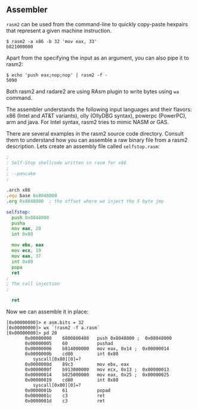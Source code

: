 ## Assembler

`rasm2` can be used from the command-line to quickly copy-paste hexpairs that represent a given machine instruction.
```
$ rasm2 -a x86 -b 32 'mov eax, 33'
b821000000
```
Apart from the specifying the input as an argument, you can also pipe it to rasm2:
```
$ echo 'push eax;nop;nop' | rasm2 -f -
5090
```
Both rasm2 and radare2 are using RAsm plugin to write bytes using `wa` command.

The assembler understands the following input languages and their flavors: x86 (Intel and AT&T variants), olly (OllyDBG syntax), powerpc (PowerPC), arm and java. For Intel syntax, rasm2 tries to mimic NASM or GAS.

There are several examples in the rasm2 source code directory. Consult them to understand how you
can assemble a raw binary file from a rasm2 description.
Lets create an assembly file called `selfstop.rasm`:
```asm
;
; Self-Stop shellcode written in rasm for x86
;
; --pancake
;

.arch x86
.equ base 0x8048000
.org 0x8048000  ; the offset where we inject the 5 byte jmp

selfstop:
  push 0x8048000
  pusha
  mov eax, 20
  int 0x80

  mov ebx, eax
  mov ecx, 19
  mov eax, 37
  int 0x80
  popa
  ret
;
; The call injection
;

  ret
```
Now we can assemble it in place:
```
[0x00000000]> e asm.bits = 32
[0x00000000]> wx `!rasm2 -f a.rasm`
[0x00000000]> pd 20
	   0x00000000    6800800408   push 0x8048000 ;  0x08048000
	   0x00000005    60           pushad
	   0x00000006    b814000000   mov eax, 0x14 ;  0x00000014
	   0x0000000b    cd80         int 0x80
		  syscall[0x80][0]=?
	   0x0000000d    89c3         mov ebx, eax
	   0x0000000f    b913000000   mov ecx, 0x13 ;  0x00000013
	   0x00000014    b825000000   mov eax, 0x25 ;  0x00000025
	   0x00000019    cd80         int 0x80
		  syscall[0x80][0]=?
	   0x0000001b    61           popad
	   0x0000001c    c3           ret
	   0x0000001d    c3           ret
```
